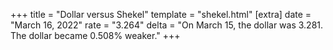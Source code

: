 +++
title = "Dollar versus Shekel"
template = "shekel.html"
[extra]
date = "March 16, 2022"
rate = "3.264"
delta = "On March 15, the dollar was 3.281. The dollar became 0.508% weaker."
+++
